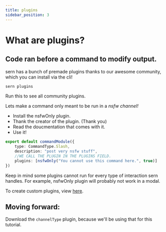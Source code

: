 ```yaml
---
title: plugins
sidebar_position: 3
---
```



# What are plugins? 

## Code ran before a command to modify output.


sern has a bunch of premade plugins thanks to our awesome community, which you can install via the cli!


```sh
sern plugins
```
Run this to see all community plugins.

Lets make a command only meant to be run in a *nsfw channel!*

- Install the nsfwOnly plugin.
- Thank the creator of the plugin. (Thank you)
- Read the doucmentation that comes with it.
- Use it!
```ts 
export default commandModule({ 
    type: CommandType.Slash,
    description: "post very nsfw stuff",
    //WE CALL THE PLUGIN IN THE PLUGINS FIELD.
    plugins: [nsfwOnly("You cannot use this command here.", true)]
})

```
Keep in mind some plugins cannot run for every type of interaction sern handles.
For example, nsfwOnly plugin will probably not work in a modal.

To create custom plugins, view [here](../../../guide/walkthrough/plugins).

## Moving forward:
Download the `channelType` plugin, because we'll be using that for this tutorial.
